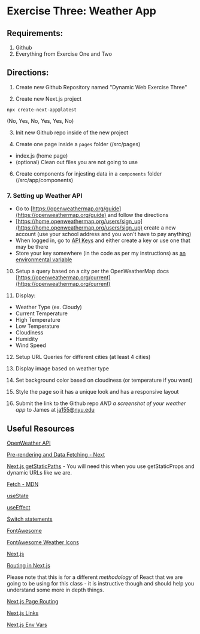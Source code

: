 # Exercise Three: Weather App

## Requirements:

1. Github
2. Everything from Exercise One and Two

## Directions:

1. Create new Github Repository named "Dynamic Web Exercise Three"

2. Create new Next.js project

```
npx create-next-app@latest
```

(No, Yes, No, Yes, Yes, No)

3. Init new Github repo inside of the new project

4. Create one page inside a `pages` folder (/src/pages)

- index.js (home page)
- (optional) Clean out files you are not going to use

6. Create components for injesting data in a `components` folder (/src/app/components)

### 7. Setting up Weather API

- Go to [https://openweathermap.org/guide](https://openweathermap.org/guide) and follow the directions
- [https://home.openweathermap.org/users/sign_up](https://home.openweathermap.org/users/sign_up) create a new account (use your school address and you won't have to pay anything)
- When logged in, go to [API Keys](https://home.openweathermap.org/api_keys) and either create a key or use one that may be there
- Store your key somewhere (in the code as per my instructions) as [an environmental variable](https://nextjs.org/docs/pages/building-your-application/configuring/environment-variables)

10. Setup a query based on a city per the OpenWeatherMap docs [https://openweathermap.org/current](https://openweathermap.org/current)

11. Display:

- Weather Type (ex. Cloudy)
- Current Temperature
- High Temperature
- Low Temperature
- Cloudiness
- Humidity
- Wind Speed

12. Setup URL Queries for different cities (at least 4 cities)

13. Display image based on weather type

14. Set background color based on cloudiness (or temperature if you want)

15. Style the page so it has a unique look and has a responsive layout

16. Submit the link to the Github repo _AND a screenshot of your weather app_ to James at ja155@nyu.edu

## Useful Resources

[OpenWeather API](https://openweathermap.org/current)

[Pre-rendering and Data Fetching - Next](https://nextjs.org/learn/basics/data-fetching/getstaticprops-details)

[Next.js getStaticPaths](https://nextjs.org/docs/pages/building-your-application/data-fetching/get-static-paths) - You will need this when you use getStaticProps and dynamic URLs like we are.

[Fetch - MDN](https://developer.mozilla.org/en-US/docs/Web/API/Fetch_API)

[useState](https://reactjs.org/docs/hooks-reference.html#usestate)

[useEffect](https://reactjs.org/docs/hooks-reference.html#useeffect)

[Switch statements](https://developer.mozilla.org/en-US/docs/Web/JavaScript/Reference/Statements/switch)

[FontAwesome](https://www.npmjs.com/package/@fortawesome/react-fontawesome)

[FontAwesome Weather Icons](https://fontawesome.com/icons?d=gallery&c=weather&m=free)

[Next.js](https://nextjs.org/docs)

[Routing in Next.js](https://nextjs.org/docs/app/building-your-application/routing)

Please note that this is for a different _methodology_ of React that we are going to be using for this class - it is instructive though and should help you understand some more in depth things.

[Next.js Page Routing](https://nextjs.org/docs/pages/building-your-application/routing/pages-and-layouts)

[Next.js Links](https://nextjs.org/docs/pages/building-your-application/routing/linking-and-navigating)

[Next.js Env Vars](https://nextjs.org/docs/pages/building-your-application/configuring/environment-variables)
